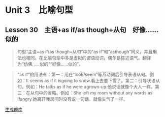 ﻿ # Unit 3　比喻句型
 ## Lesson 30　主语+as if/as though+从句　好像……似的
 
> 句型“主语+as if/as though+从句”中的“as if”和“asthough”同义，并且用法也相同。在比喻句型中多是虚拟的谓语动词，偶尔是陈述语气。翻译为“仿佛……似的”“好像……似的”。

> “as if”的用法有：第一：用在“look/seem”等系动词后引导表语从句。例如：It seems as if it isgoing to snow.看上去要下雪了。第二：引导状语从句。例如：He talks as if he were agrown-up.他说话就像个大人一样。第三：在从句中的省略。例如：She left my room without any words as ifangry.她离开我房间时没有说一句话，就像生气了一样。


 [生成题库](./question/f030.json)